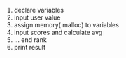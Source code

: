 1. declare variables
2. input user value
3. assign memory( malloc) to variables
4. input scores and calculate avg
5. ... end rank
6. print result 